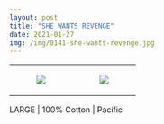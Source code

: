 ```yaml
---
layout: post
title: "SHE WANTS REVENGE"
date: 2021-01-27
img: /img/0141-she-wants-revenge.jpg
---
```




<table style="width:100%;"><tr><td style="vertical-align:top;">
      <figure class="tmblr-full" data-orig-height="2048" data-orig-width="1365" data-orig-src="https://concertshirts.netlify.app/shirts/0141/0141-01.jpg"><img src="https://64.media.tumblr.com/aa781f538bc355b561f4816d1e84a9c0/2cf162b65eedf85a-2c/s540x810/309faa8d22a45977abf3ebf2d83aa1dc838e4a5e.jpg" data-orig-height="2048" data-orig-width="1365" data-orig-src="https://concertshirts.netlify.app/shirts/0141/0141-01.jpg"/></figure></td>
    <td style="vertical-align:top;">
      <figure class="tmblr-full" data-orig-height="2048" data-orig-width="1365" data-orig-src="https://concertshirts.netlify.app/shirts/0141/0141-02.jpg"><img src="https://64.media.tumblr.com/b2f173f355181749698d937d1f9bc15b/2cf162b65eedf85a-5a/s540x810/332128589dc9db2a6e10a57e07d7f8783cdde353.jpg" data-orig-height="2048" data-orig-width="1365" data-orig-src="https://concertshirts.netlify.app/shirts/0141/0141-02.jpg"/></figure></td>
  </tr></table><p>
  LARGE | 100% Cotton | Pacific
</p>
